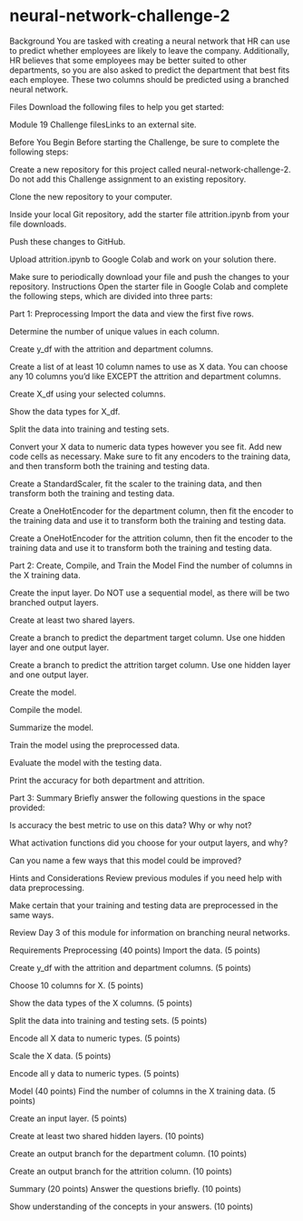 # neural-network-challenge-2

Background
You are tasked with creating a neural network that HR can use to predict whether employees are likely to leave the company. Additionally, HR believes that some employees may be better suited to other departments, so you are also asked to predict the department that best fits each employee. These two columns should be predicted using a branched neural network.

Files
Download the following files to help you get started:

Module 19 Challenge filesLinks to an external site.

Before You Begin
Before starting the Challenge, be sure to complete the following steps:

Create a new repository for this project called neural-network-challenge-2. Do not add this Challenge assignment to an existing repository.

Clone the new repository to your computer.

Inside your local Git repository, add the starter file attrition.ipynb from your file downloads.

Push these changes to GitHub.

Upload attrition.ipynb to Google Colab and work on your solution there.

Make sure to periodically download your file and push the changes to your repository.
Instructions
Open the starter file in Google Colab and complete the following steps, which are divided into three parts:

Part 1: Preprocessing
Import the data and view the first five rows.

Determine the number of unique values in each column.

Create y_df with the attrition and department columns.

Create a list of at least 10 column names to use as X data. You can choose any 10 columns you’d like EXCEPT the attrition and department columns.

Create X_df using your selected columns.

Show the data types for X_df.

Split the data into training and testing sets.

Convert your X data to numeric data types however you see fit. Add new code cells as necessary. Make sure to fit any encoders to the training data, and then transform both the training and testing data.

Create a StandardScaler, fit the scaler to the training data, and then transform both the training and testing data.

Create a OneHotEncoder for the department column, then fit the encoder to the training data and use it to transform both the training and testing data.

Create a OneHotEncoder for the attrition column, then fit the encoder to the training data and use it to transform both the training and testing data.

Part 2: Create, Compile, and Train the Model
Find the number of columns in the X training data.

Create the input layer. Do NOT use a sequential model, as there will be two branched output layers.

Create at least two shared layers.

Create a branch to predict the department target column. Use one hidden layer and one output layer.

Create a branch to predict the attrition target column. Use one hidden layer and one output layer.

Create the model.

Compile the model.

Summarize the model.

Train the model using the preprocessed data.

Evaluate the model with the testing data.

Print the accuracy for both department and attrition.

Part 3: Summary
Briefly answer the following questions in the space provided:

Is accuracy the best metric to use on this data? Why or why not?

What activation functions did you choose for your output layers, and why?

Can you name a few ways that this model could be improved?

Hints and Considerations
Review previous modules if you need help with data preprocessing.

Make certain that your training and testing data are preprocessed in the same ways.

Review Day 3 of this module for information on branching neural networks.

Requirements
Preprocessing (40 points)
Import the data. (5 points)

Create y_df with the attrition and department columns. (5 points)

Choose 10 columns for X. (5 points)

Show the data types of the X columns. (5 points)

Split the data into training and testing sets. (5 points)

Encode all X data to numeric types. (5 points)

Scale the X data. (5 points)

Encode all y data to numeric types. (5 points)

Model (40 points)
Find the number of columns in the X training data. (5 points)

Create an input layer. (5 points)

Create at least two shared hidden layers. (10 points)

Create an output branch for the department column. (10 points)

Create an output branch for the attrition column. (10 points)

Summary (20 points)
Answer the questions briefly. (10 points)

Show understanding of the concepts in your answers. (10 points)